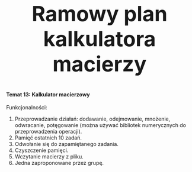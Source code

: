 # <center> <h1>Ramowy plan kalkulatora macierzy</h1> </center>

# <h4>Temat 13: Kalkulator macierzowy</h4>

Funkcjonalności:
1. Przeprowadzanie działań: dodawanie, odejmowanie, mnożenie, odwracanie, potęgowanie (można używać bibliotek numerycznych do przeprowadzenia operacji).
2. Pamięć ostatnich 10 zadań.
3. Odwołanie się do zapamiętanego zadania. 
4. Czyszczenie pamięci.
5. Wczytanie macierzy z pliku. 
6. Jedna zaproponowane przez grupę.

